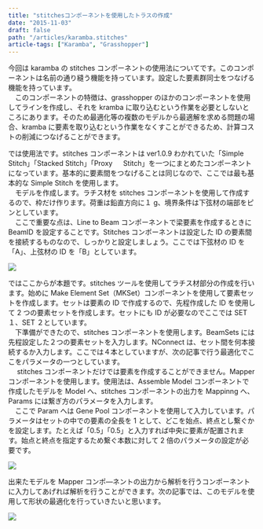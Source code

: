 ```yaml
---
title: "stitchesコンポーネントを使用したトラスの作成"
date: "2015-11-03"
draft: false
path: "/articles/karamba.stitches"
article-tags: ["Karamba", "Grasshopper"]
---
```


今回は karamba の stitches コンポーネントの使用法についてです。このコンポーネントは名前の通り縫う機能を持っています。設定した要素群同士をつなげる機能を持っています。  
　このコンポーネントの特徴は、grasshopper のほかのコンポーネントを使用してラインを作成し、それを kramba に取り込むという作業を必要としないところにあります。そのため最適化等の複数のモデルから最適解を求める問題の場合、kramba に要素を取り込むという作業をなくすことができるため、計算コストの削減につなげることができます。

では使用法です。stitches コンポーネントは ver1.0.9 わかれていた「Simple Stitch」「Stacked Stitch」「Proxy 　 Stitch」を一つにまとめたコンポーネントになっています。基本的に要素間をつなげることは同じなので、ここでは最も基本的な Simple Stitch を使用します。  
　モデルを作成します。ラチス材を stitches コンポーネントを使用して作成するので、枠だけ作ります。荷重は鉛直方向に１ g、境界条件は下弦材の端部をピンとしています。  
　ここで重要な点は、Line to Beam コンポーネントで梁要素を作成するときに BeamID を設定することです。Stitches コンポーネントは設定した ID の要素間を接続するものなので、しっかりと設定しましょう。ここでは下弦材の ID を「A」、上弦材の ID を「B」としています。

[![](http://1.bp.blogspot.com/-q3HqV_VKpeU/VjhIWfGDozI/AAAAAAAAA9E/IeGibE_fmAA/s640/%25E3%2583%25A2%25E3%2583%2587%25E3%2583%25AB%25E3%2581%25AE%25E4%25BD%259C%25E6%2588%2590.JPG)](http://1.bp.blogspot.com/-q3HqV_VKpeU/VjhIWfGDozI/AAAAAAAAA9E/IeGibE_fmAA/s1600/%25E3%2583%25A2%25E3%2583%2587%25E3%2583%25AB%25E3%2581%25AE%25E4%25BD%259C%25E6%2588%2590.JPG)

ではここからが本題です。stitches ツールを使用してラチス材部分の作成を行います。始めに Make Element Set（MKSet）コンポーネントを使用して要素セットを作成します。セットは要素の ID で作成するので、先程作成した ID を使用して 2 つの要素セットを作成します。セットにも ID が必要なのでここでは SET １、SET ２としています。  
　下準備ができたので、stitches コンポーネントを使用します。BeamSets には先程設定した２つの要素セットを入力します。NConnect は、セット間を何本接続するか入力します。ここでは４本としていますが、次の記事で行う最適化でここをパラメータの一つとしています。  
　 stitches コンポーネントだけでは要素を作成することができません。Mapper コンポーネントを使用します。使用法は、Assemble Model コンポーネントで作成したモデルを Model へ、stitches コンポーネントの出力を Mappinng へ、Params には繋ぎ方のパラメータを入力します。  
　ここで Param へは Gene Pool コンポーネントを使用して入力しています。パラメータはセットの中での要素の全長を 1 として、どこを始点、終点とし繋ぐかを設定します。たとえば「0.5」「0.5」と入力すれば中央に要素が配置されます。始点と終点を指定するため繋ぐ本数に対して 2 倍のパラメータの設定が必要です。

[![](http://1.bp.blogspot.com/-HwN-jr1hGS4/VjhLrzaPePI/AAAAAAAAA9Q/3kpiTW7L9u0/s640/stitches%25E3%2582%25B3%25E3%2583%25B3%25E3%2583%259D%25E3%2583%25BC%25E3%2583%258D%25E3%2583%25B3%25E3%2583%2588.JPG)](http://1.bp.blogspot.com/-HwN-jr1hGS4/VjhLrzaPePI/AAAAAAAAA9Q/3kpiTW7L9u0/s1600/stitches%25E3%2582%25B3%25E3%2583%25B3%25E3%2583%259D%25E3%2583%25BC%25E3%2583%258D%25E3%2583%25B3%25E3%2583%2588.JPG)

出来たモデルを Mapper コンポ―ネントの出力から解析を行うコンポーネントに入力してあげれば解析を行うことができます。次の記事では、このモデルを使用して形状の最適化を行っていきたいと思います。

[![](http://1.bp.blogspot.com/-f3KyLlT6ryQ/VjhRi0a-KEI/AAAAAAAAA9g/I16B6uX8CJw/s640/%25E8%25A7%25A3%25E6%259E%2590.JPG)](http://1.bp.blogspot.com/-f3KyLlT6ryQ/VjhRi0a-KEI/AAAAAAAAA9g/I16B6uX8CJw/s1600/%25E8%25A7%25A3%25E6%259E%2590.JPG)
